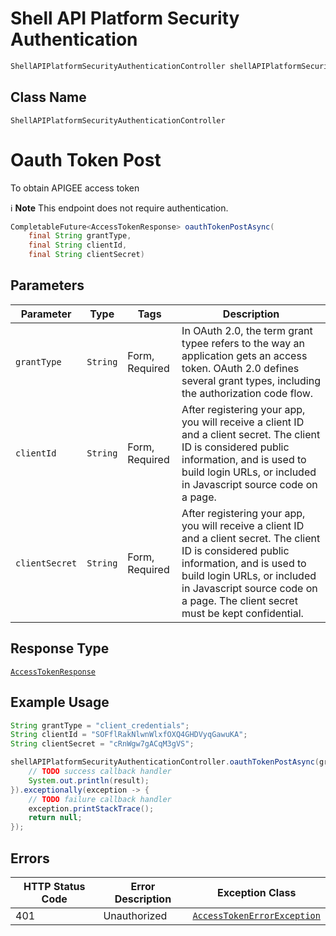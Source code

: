 # Shell API Platform Security Authentication

```java
ShellAPIPlatformSecurityAuthenticationController shellAPIPlatformSecurityAuthenticationController = client.getShellAPIPlatformSecurityAuthenticationController();
```

## Class Name

`ShellAPIPlatformSecurityAuthenticationController`


# Oauth Token Post

To obtain APIGEE access token

:information_source: **Note** This endpoint does not require authentication.

```java
CompletableFuture<AccessTokenResponse> oauthTokenPostAsync(
    final String grantType,
    final String clientId,
    final String clientSecret)
```

## Parameters

| Parameter | Type | Tags | Description |
|  --- | --- | --- | --- |
| `grantType` | `String` | Form, Required | In OAuth 2.0, the term grant typee refers to the way an application gets an access token. OAuth 2.0 defines several grant types, including the authorization code flow. |
| `clientId` | `String` | Form, Required | After registering your app, you will receive a client ID and a client secret. The client ID is considered public information, and is used to build login URLs, or included in Javascript source code on a page. |
| `clientSecret` | `String` | Form, Required | After registering your app, you will receive a client ID and a client secret. The client ID is considered public information, and is used to build login URLs, or included in Javascript source code on a page. The client secret must be kept confidential. |

## Response Type

[`AccessTokenResponse`](../../doc/models/access-token-response.md)

## Example Usage

```java
String grantType = "client_credentials";
String clientId = "SOFflRakNlwnWlxfOXQ4GHDVyqGawuKA";
String clientSecret = "cRnWgw7gACqM3gVS";

shellAPIPlatformSecurityAuthenticationController.oauthTokenPostAsync(grantType, clientId, clientSecret).thenAccept(result -> {
    // TODO success callback handler
    System.out.println(result);
}).exceptionally(exception -> {
    // TODO failure callback handler
    exception.printStackTrace();
    return null;
});
```

## Errors

| HTTP Status Code | Error Description | Exception Class |
|  --- | --- | --- |
| 401 | Unauthorized | [`AccessTokenErrorException`](../../doc/models/access-token-error-exception.md) |

